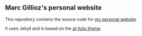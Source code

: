 ## Marc Gillioz's personal website

This repository contains the source code for [my personal website](https://gillioz.github.io).

It uses Jekyll and is based on the [al-folio theme](https://github.com/alshedivat/al-folio).
